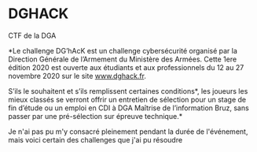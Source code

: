 # DGHACK
CTF de la DGA

*Le challenge DG’hAcK est un challenge cybersécurité organisé par la Direction Générale de l’Armement du Ministère des Armées. Cette 1ere édition 2020 est ouverte aux étudiants et aux professionnels du 12 au 27 novembre 2020 sur le site www.dghack.fr.

S’ils le souhaitent et s’ils remplissent certaines conditions*, les joueurs les mieux classés se verront offrir un entretien de sélection pour un stage de fin d’étude ou un emploi en CDI à DGA Maîtrise de l’information Bruz, sans passer par une pré-sélection sur épreuve technique.*


Je n'ai pas pu m'y consacré pleinement pendant la durée de l'événement, mais voici certain des challenges que j'ai pu résoudre
